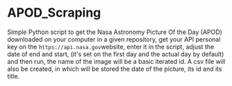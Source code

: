 # APOD_Scraping

Simple Python script to get the Nasa Astronomy Picture Of the Day (APOD) downloaded on your computer in a given repository, get your API personal key on the 
`https://api.nasa.gov`website, enter it in the script, adjust the date of end and start, (it's set on the first day and the actual day by default) and then run, the name of the image will be a basic iterated id.
A csv file will also be created, in which will be stored the date of the picture, its id and its title.
